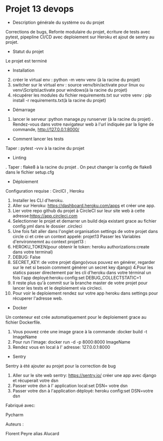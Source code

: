 # Projet 13 devops

- Description générale du système ou du projet

Corrections de bugs, Refonte modulaire du projet, écriture de tests avec pytest,
pipepline CI/CD avec deploiement sur Heroku et ajout de sentry au projet.

- Statut du projet

Le projet est terminé

- Installation

2. créer le virtual env : python -m venv venv (à la racine du projet)
3. switcher sur le virtual env : source venv/bin/activate pour linux ou venv\Scripts\activate pour windows(à la racine du projet)
4. récupérer les modules du fichier requirements.txt sur votre venv : pip install -r requirements.txt(à la racine du projet)

- Démarrage

1. lancer le serveur :python manage.py runserver (à la racine du projet)
. Rendez-vous dans votre navigateur web à l'url indiquée par la ligne de commande, http://127.0.0.1:8000/

- Comment lancer les tests

Taper : pytest -vvv à la racine du projet

- Linting

. Taper : flake8 à la racine du projet
. On peut changer la config de flake8 dans le fichier setup.cfg

- Déploiement

Configuration requise : CirclCI , Heroku
1. Installer les CLI d'heroku.
2. Aller sur Heroku: https://dashboard.heroku.com/apps et créer une app.
3. Lier votre repo github du projet à CircleCI sur leur site web à cette adresse:https://app.circleci.com
4. Selectionner le projet et demarrer un build deja existant grace au fichier config.yml dans le dossier .circleci
5. Une fois fait aller dans l'onglet  organisation settings de votre projet dans circle ci 
 et crée un context appelé: projet13
Passer les Variables d'environnemnt au context projet13 :
1. HEROKU_TOKEN(pour obtenir le token: heroku authorizations:create dans votre terminal)
2. DEBUG: False
3. SECRET_KEY: de votre projet django(vous pouvez en générer,
 regarder sur le net si besoin comment générer un secret key django)
4.Pour les statics passer directement par les cli d'heroku dans votre términal un fois l'app deployé:heroku config:set DEBUG_COLLECTSTATIC=1
4. Il reste plus qu'à commit sur la branche master de votre projet pour lancer  les tests et le deploiement via circleci.
5. Pour voir le deploiement rendez sur votre app heroku dans settings pour récuperer l'adresse web.

- Docker

Un conteneur est crée  automatiquement pour le deploiement grace au fichier Dockerfile.
1. Vous pouvez crée une image grace à la commande :docker build -t ImageName
2. Pour run l'image: docker run -d -p 8000:8000 ImageName
3. Rendez vous en local à l' adresse: 127.0.0.1:8000

- Sentry

Sentry à été ajouter au projet pour la correction de bug
1. Aller sur le site web sentry: https://sentry.io/ créer une app avec django et récuperait votre dsn
2. Passer votre dsn à l' application local:set DSN= votre dsn 
3. Passer votre dsn à l'application déployé: heroku config:set DSN=votre dsn 



Fabriqué avec:

Pycharm

Auteurs :

Florent Peyre alias Alucard